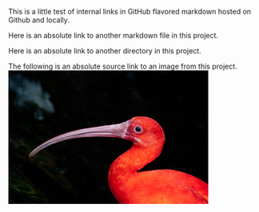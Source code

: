 This is a little test of internal links in GitHub flavored markdown hosted on Github and locally.

Here is an absolute link to another markdown file in this project.

Here is an absolute link to another directory in this project.

The following is an absolute source link to an image from this project.
<img src="https://github.com/jcraitz/testing_links/blob/main/Images/scarlet_ibis.jpg" data-canonical-  
src="https://github.com/jcraitz/testing_links/blob/main/Images/scarlet_ibis.jpg" width="400" height="268" />

